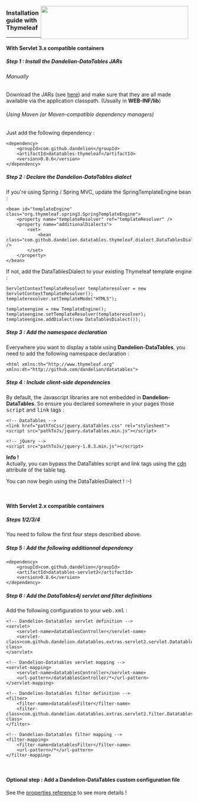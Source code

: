 <a href="http://www.thymeleaf.org"><img src="../images/logo_thymeleaflogonamesmall.png" style="float:right; margin-right: 10px;" width="400px" height="90px" /></a>
<h3>Installation guide with Thymeleaf</h3>
<hr />

<h4>With Servlet 3.x compatible containers</h4>

<h5>Step 1 : Install the Dandelion-DataTables JARs</h5>

<h6>Manually</h6>

Download the JARs (see [here](../download.html)) and make sure that they are all made available via the application classpath. (Usually in **WEB-INF/lib**)

<h6>Using Maven (or Maven-compatible dependency managers)</h6>
 
Just add the following dependency :

    <dependency>
        <groupId>com.github.dandelion</groupId>
        <artifactId>datatables-thymeleaf</artifactId>
        <version>0.8.6</version>
    </dependency>

<h5>Step 2 : Declare the Dandelion-DataTables dialect</h5>

If you\'re using Spring / Spring MVC, update the SpringTemplateEngine bean :

    <bean id="templateEngine" class="org.thymeleaf.spring3.SpringTemplateEngine">
        <property name="templateResolver" ref="templateResolver" />
        <property name="additionalDialects">
            <set>
                <bean class="com.github.dandelion.datatables.thymeleaf.dialect.DataTablesDialect" />
            </set>
        </property>
    </bean>

If not, add the DataTablesDialect to your existing Thymeleaf template engine :

    ServletContextTemplateResolver templateresolver = new ServletContextTemplateResolver();
    templateresolver.setTemplateMode("HTML5");

    templateengine = new TemplateEngine();
    templateengine.setTemplateResolver(templateresolver);
    templateengine.addDialect(new DataTablesDialect());

<h5>Step 3 : Add the namespace declaration</h5>

Everywhere you want to display a table using <strong>Dandelion-DataTables</strong>, you need to add the following namespace declaration :

    <html xmlns:th="http://www.thymeleaf.org" xmlns:dt="http://github.com/dandelion/datatables">
	
<h5>Step 4 : Include client-side dependencies</h5>

By default, the Javascript libraries are not embedded in <strong>Dandelion-DataTables</strong>. So ensure you declared somewhere in your pages those <tt>script</tt> and <tt>link</tt> tags :

    <!-- DataTables -->
    <link href="pathToCss/jquery.dataTables.css" rel="stylesheet">
    <script src="pathToJs/jquery.dataTables.min.js"></script> 
	
	<!-- jQuery -->
	<script src="pathToJs/jquery-1.8.3.min.js"></script>

<p class="alert alert-info"><strong>Info !</strong><br /> Actually, you can bypass the DataTables script and link tags using the <a href="./ref.tmltable.html">cdn</a> attribute of the table tag.</p>

You can now begin using the DataTablesDialect ! :-)

<br />
<h4>With Servlet 2.x compatible containers</h4>

<h5>Steps 1/2/3/4</h5>
You need to follow the first four steps described above.

<h5>Step 5 : Add the following additionnal dependency</h5>

    <dependency>
        <groupId>com.github.dandelion</groupId>
        <artifactId>datatables-servlet2</artifactId>
        <version>0.8.6</version>
    </dependency>
    
<h5>Step 6 : Add the DataTables4j servlet and filter definitions</h5>

Add the following configuration to your <tt>web.xml</tt> :

    <!-- Dandelion-Datatables servlet definition -->
    <servlet>
        <servlet-name>datatablesController</servlet-name>
        <servlet-class>com.github.dandelion.datatables.extras.servlet2.servlet.DatatablesServlet</servlet-class>
    </servlet>

    <!-- Dandelion-Datatables servlet mapping -->
    <servlet-mapping>
        <servlet-name>datatablesController</servlet-name>
        <url-pattern>/datatablesController/*</url-pattern>
    </servlet-mapping>

    <!-- Dandelion-Datatables filter definition -->
    <filter>
        <filter-name>datatablesFilter</filter-name>
        <filter-class>com.github.dandelion.datatables.extras.servlet2.filter.DatatablesFilter</filter-class>
    </filter>

    <!-- Dandelion-Datatables filter mapping -->
    <filter-mapping>
        <filter-name>datatablesFilter</filter-name>
        <url-pattern>/*</url-pattern>
    </filter-mapping>

<br />
<h4>Optional step : Add a Dandelion-DataTables custom configuration file</h4>

See the [properties reference](../properties.html) to see more details !